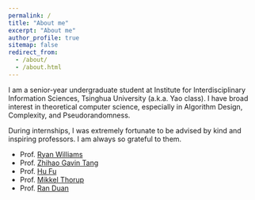 ```yaml
---
permalink: /
title: "About me"
excerpt: "About me"
author_profile: true
sitemap: false
redirect_from: 
  - /about/
  - /about.html
---
```


I am a senior-year undergraduate student at Institute for Interdisciplinary Information Sciences, Tsinghua University (a.k.a. Yao class). I have broad interest in theoretical computer science, especially in Algorithm Design, Complexity, and Pseudorandomness. 

During internships, I was extremely fortunate to be advised by kind and inspiring professors. I am always so grateful to them.

+ Prof. [Ryan Williams](https://people.csail.mit.edu/rrw/)
+ Prof. [Zhihao Gavin Tang](http://itcs.shufe.edu.cn/~zhtang/)
+ Prof. [Hu Fu](https://www.fuhuthu.com/)
+ Prof. [Mikkel Thorup](http://hjemmesider.diku.dk/~mthorup/)
+ Prof. [Ran Duan](https://iiis.tsinghua.edu.cn/en/duanr/) 